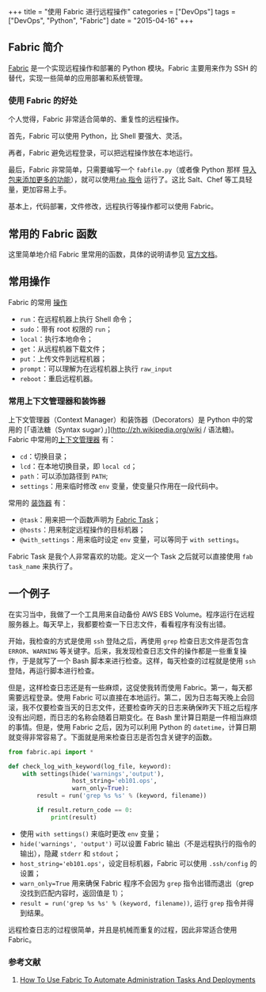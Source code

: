 +++
title       = "使用 Fabric 进行远程操作"
categories  = ["DevOps"]
tags        = ["DevOps", "Python", "Fabric"]
date        = "2015-04-16"
+++

## Fabric 简介

[Fabric](http://www.fabfile.org) 是一个实现远程操作和部署的 Python 模块。Fabric 主要用来作为 SSH 的替代，实现一些简单的应用部署和系统管理。
<!--more-->


### 使用 Fabric 的好处

个人觉得，Fabric 非常适合简单的、重复性的远程操作。

首先，Fabric 可以使用 Python，比 Shell 要强大、灵活。

再者，Fabric 避免远程登录，可以把远程操作放在本地运行。

最后，Fabric 非常简单，只需要编写一个 `fabfile.py`（或者像 Python 那样 [导入包来添加更多的功能](http://docs.fabfile.org/en/latest/usage/fabfiles.html)），就可以使用[`fab` 指令](http://docs.fabfile.org/en/latest/usage/fab.html) 运行了。这比 Salt、Chef 等工具轻量，更加容易上手。

基本上，代码部署，文件修改，远程执行等操作都可以使用 Fabric。

## 常用的 Fabric 函数

这里简单地介绍 Fabric 里常用的函数，具体的说明请参见 [官方文档](http://docs.fabfile.org/en/latest/index.html)。

## 常用操作

Fabric 的常用 [操作](http://docs.fabfile.org/en/latest/api/core/operations.html)

* `run`：在远程机器上执行 Shell 命令；
* `sudo`：带有 root 权限的 `run`；
* `local`：执行本地命令；
* `get`：从远程机器下载文件；
* `put`：上传文件到远程机器；
* `prompt`：可以理解为在远程机器上执行 `raw_input`
* `reboot`：重启远程机器。

### 常用上下文管理器和装饰器
上下文管理器（Context Manager）和装饰器（Decorators）是 Python 中的常用的 [「语法糖（Syntax sugar）」](http://zh.wikipedia.org/wiki / 语法糖)。Fabric 中常用的[上下文管理器](http://docs.fabfile.org/en/latest/api/core/context_managers.html) 有：

* `cd`：切换目录；
* `lcd`：在本地切换目录，即 `local cd`；
* `path`：可以添加路径到 `PATH`;
* `settings`：用来临时修改 `env` 变量，使变量只作用在一段代码中。

常用的 [装饰器](http://docs.fabfile.org/en/latest/api/core/decorators.html) 有：

* `@task`：用来把一个函数声明为 [Fabric Task](http://docs.fabfile.org/en/latest/usage/tasks.html)；
* `@hosts`：用来制定远程操作的目标机器；
* `@with_settings`：用来临时设定 `env` 变量，可以等同于 `with settings`。

Fabric Task 是我个人非常喜欢的功能。定义一个 Task 之后就可以直接使用 `fab task_name` 来执行了。

## 一个例子

在实习当中，我做了一个工具用来自动备份 AWS EBS Volume。程序运行在远程服务器上。每天早上，我都要检查一下日志文件，看看程序有没有出错。

开始，我检查的方式是使用 `ssh` 登陆之后，再使用 `grep` 检查日志文件是否包含 `ERROR`、`WARNING` 等关键字。后来，我发现检查日志文件的操作都是一些重复操作，于是就写了一个 Bash 脚本来进行检查。这样，每天检查的过程就是使用 `ssh` 登陆，再运行脚本进行检查。

但是，这样检查日志还是有一些麻烦，这促使我转而使用 Fabric。第一，每天都需要远程登录。使用 Fabric 可以直接在本地运行。第二，因为日志每天晚上会回滚，我不仅要检查当天的日志文件，还要检查昨天的日志来确保昨天下班之后程序没有出问题，而日志的名称会随着日期变化。在 Bash 里计算日期是一件相当麻烦的事情。但是，使用 Fabric 之后，因为可以利用 Python 的 `datetime`，计算日期就变得非常容易了。下面就是用来检查日志是否包含关键字的函数。

```python
from fabric.api import *

def check_log_with_keyword(log_file, keyword):
    with settings(hide('warnings','output'),
                  host_string='eb101.ops',
                  warn_only=True):
        result = run('grep %s %s' % (keyword, filename))

        if result.return_code == 0:
            print(result)
```

* 使用 `with settings()` 来临时更改 `env` 变量；
* `hide('warnings', 'output')` 可以设置 Fabric 输出（不是远程执行的指令的输出），隐藏 `stderr` 和 `stdout`；
* `host_string='eb101.ops'`，设定目标机器，Fabric 可以使用 `.ssh/config` 的设置；
* `warn_only=True` 用来确保 Fabric 程序不会因为 `grep` 指令出错而退出（grep 没找到匹配内容时，返回值是 1）；
* `result = run('grep %s %s' % (keyword, filename))`, 运行 `grep` 指令并得到结果。

远程检查日志的过程很简单，并且是机械而重复的过程，因此非常适合使用 Fabric。

### 参考文献

1. [How To Use Fabric To Automate Administration Tasks And Deployments](https://www.digitalocean.com/community/tutorials/how-to-use-fabric-to-automate-administration-tasks-and-deployments)
